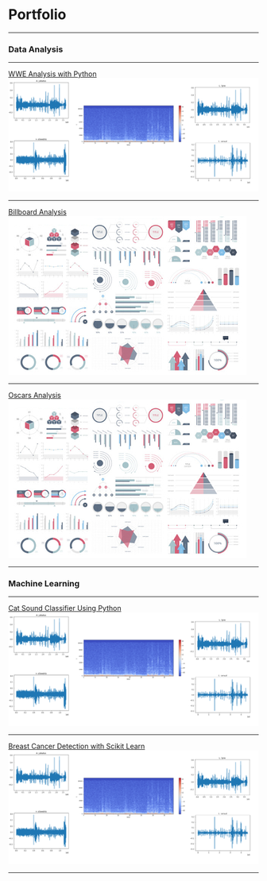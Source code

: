 # Portfolio

---

### Data Analysis 
---
[WWE Analysis with Python](https://github.com/Fairfield-University-Hybrid-AI-Lab/felidetect)
<img src="project1_cat/waveforms.png"/>

---
[Billboard Analysis](/pdf/sample_presentation.pdf)
<img src="images/dummy_thumbnail.jpg?raw=true"/>

---
[Oscars Analysis](/sample_page)
<img src="images/dummy_thumbnail.jpg?raw=true"/>

---

### Machine Learning
---
[Cat Sound Classifier Using Python](https://github.com/Fairfield-University-Hybrid-AI-Lab/felidetect)
<img src="project1_cat/waveforms.png"/>

---
[Breast Cancer Detection with Scikit Learn](https://github.com/Fairfield-University-Hybrid-AI-Lab/felidetect)
<img src="project1_cat/waveforms.png"/>

---





